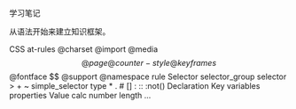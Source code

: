 学习笔记

从语法开始来建立知识框架。

CSS
  at-rules
    @charset
    @import
    @media $$
    @page
    @counter-style
    @keyframes $$
    @fontface $$
    @support
    @namespace
  rule
    Selector
      selector_group
      selector
        >
        <sp>
        +
        ~
      simple_selector
        type
        *
        .
        #
        []
        :
        ::
        :not()
    Declaration
      Key
        variables
        properties
      Value
        calc
        number
        length
        ...

